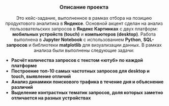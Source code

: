<h3 align="center">Описание проекта</h3>
<p align="center">
Это кейс-задание, выполненное в рамках отбора на позицию продуктового аналитика в <strong>Яндексе</strong>.  
Основной акцент сделан на анализ пользовательских запросов в <strong>Яндекс Картинках</strong> с двух платформ: <strong>мобильных устройств (touch)</strong> и <strong>компьютеров (desktop)</strong>.  
Работа выполнена в <strong>Jupyter Notebook</strong> с использованием <strong>Python</strong>, <strong>SQL-запросов</strong> и библиотеки <strong>matplotlib</strong> для визуализации данных.
В рамках анализа были выполнены следующие задачи:
  
<ul>
  <li><strong>Расчёт количества запросов с текстом «ютуб» по каждой платформе</strong></li>
  <li><strong>Построение топ‑10 самых частотных запросов для desktop и touch, выявление отличий</strong></li>
  <li><strong>Анализ динамики поискового трафика в течение дня и объяснение различий</strong></li>
  <li><strong>Выделение контрастных тематик запросов, доля которых заметно отличается на разных устройствах</strong></li>
</ul>
</p>
